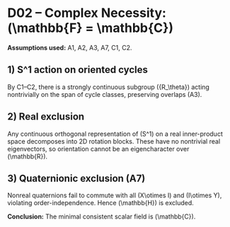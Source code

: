 # D02 – Complex Necessity: \(\mathbb{F} = \mathbb{C}\)

**Assumptions used:** A1, A2, A3, A7, C1, C2.

## 1) S^1 action on oriented cycles
By C1–C2, there is a strongly continuous subgroup \(\{R_\theta\}\) acting nontrivially on the span of cycle classes,
preserving overlaps (A3).

## 2) Real exclusion
Any continuous orthogonal representation of \(S^1\) on a real inner-product space decomposes into 2D rotation blocks.
These have no nontrivial real eigenvectors, so orientation cannot be an eigencharacter over \(\mathbb{R}\).

## 3) Quaternionic exclusion (A7)
Nonreal quaternions fail to commute with all \(X\otimes I\) and \(I\otimes Y\), violating order-independence.
Hence \(\mathbb{H}\) is excluded.

**Conclusion:** The minimal consistent scalar field is \(\mathbb{C}\).
